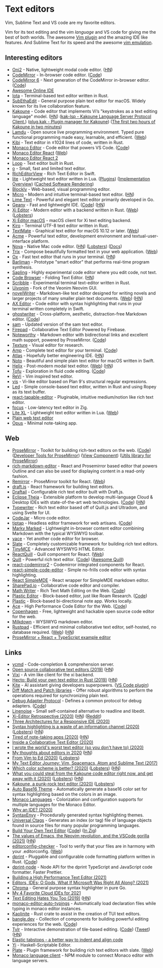 # Text editors

Vim, Sublime Text and VS code are my favorite editors.

Vim for its text editing and the _vim language_ and VS code for giving me the best of both worlds. The awesome [Vim plugin](https://github.com/VSCodeVim/Vim) and the amazing IDE like features. And Sublime Text for its speed and the awesome [vim emulation](https://github.com/guillermooo/Six).

## Interesting editors

- [Oni2](https://github.com/onivim/oni2) - Native, lightweight modal code editor. ([HN](https://news.ycombinator.com/item?id=23626398))
- [CodeMirror](http://codemirror.net/) - In-browser code editor. ([Code](https://github.com/codemirror/CodeMirror))
- [CodeMirror 6](https://codemirror.net/6/) - Next generation of the CodeMirror in-browser editor. ([Code](https://github.com/codemirror/codemirror.next))
- [Awesome Online IDE](https://github.com/styfle/awesome-online-ide)
- [Iota](https://github.com/gchp/iota) - Terminal-based text editor written in Rust.
- [SubEthaEdit](https://github.com/subethaedit/SubEthaEdit) - General purpose plain text editor for macOS. Widely known for its live collaboration feature.
- [Kakoune](https://github.com/mawww/kakoune) - Code editor that implements Vi’s "keystrokes as a text editing language" model. ([HN](https://news.ycombinator.com/item?id=19313794)) ([kak-lsp - Kakoune Language Server Protocol Client.](https://github.com/kak-lsp/kak-lsp)) ([plug.kak - Plugin manager for Kakoune](https://github.com/robertmeta/plug.kak)) ([The first two hours of Kakoune in two minutes](https://kakoune-editor.github.io/community-articles/2021/01/01/first_two_hours_in_two_minutes.html))
- [Lamdu](https://github.com/lamdu/lamdu) - Open source live programming environment. Typed pure functional programming made easy, learnable, and efficient. ([Web](http://www.lamdu.org/))
- [Kibi](https://github.com/ilai-deutel/kibi) - Text editor in ≤1024 lines of code, written in Rust.
- [Monaco Editor](https://microsoft.github.io/monaco-editor/) - Code editor that powers VS Code. ([Code](https://github.com/microsoft/monaco-editor))
- [Monaco Editor React](https://github.com/suren-atoyan/monaco-react) ([Web](https://monaco-react.surenatoyan.com/))
- [Monaco Editor React 2](https://github.com/react-monaco-editor/react-monaco-editor)
- [Loop](https://github.com/faraazahmad/loop) - Text editor built in Rust.
- [o](https://github.com/xyproto/o) - Small, fast and limited text editor.
- [RichEditorView](https://github.com/YoomamaFTW/RichEditorView) - Rich Text Editor in Swift.
- [lite](https://github.com/rxi/lite) - Lightweight text editor written in Lua. ([Plugins](https://github.com/rxi/lite-plugins)) ([Implementation Overview](https://rxi.github.io/lite_an_implementation_overview.html)) ([Cached Software Rendering](https://rxi.github.io/cached_software_rendering.html))
- [Blockly](https://github.com/google/blockly) - Web-based, visual programming editor.
- [Micro](https://github.com/zyedidia/micro) - Modern and intuitive terminal-based text editor. ([HN](https://news.ycombinator.com/item?id=23334190))
- [Lime Text](https://github.com/limetext/lime) - Powerful and elegant text editor primarily developed in Go.
- [Geany](https://www.geany.org/) - Fast and lightweight IDE. ([Code](https://github.com/geany/geany)) ([HN](https://news.ycombinator.com/item?id=23524336))
- [Xi Editor](https://github.com/xi-editor/xi-editor) - Modern editor with a backend written in Rust. ([Web](https://xi-editor.io/)) ([Lobsters](https://lobste.rs/s/zkupa1/xi_editor))
- [Xi Editor macOS](https://github.com/google/xi-mac) - macOS client for Xi text editing backend.
- [Kiro](https://github.com/rhysd/kiro-editor) - Terminal UTF-8 text editor written in Rust.
- [TextMate](https://github.com/textmate/textmate) - Graphical text editor for macOS 10.12 or later. ([Web](https://macromates.com/))
- [Acme](http://acme.cat-v.org/) - Powerful text editor, development environment and textual-user-interface platform.
- [Nova](https://nova.app/) - Native Mac code editor. ([HN](https://news.ycombinator.com/item?id=24495330)) ([Lobsters](https://lobste.rs/s/fhhojk/nova)) ([Docs](https://docs.nova.app/))
- [Trix](https://github.com/basecamp/trix) - Compose beautifully formatted text in your web application. ([Web](https://trix-editor.org/))
- [Ox](https://github.com/curlpipe/ox) - Fast text editor that runs in your terminal. ([HN](https://news.ycombinator.com/item?id=24975988))
- [Barliman](https://github.com/webyrd/Barliman) - Prototype "smart editor" that performs real-time program synthesis.
- [Sapling](https://github.com/kneasle/sapling) - Highly experimental code editor where you edit code, not text.
- [Code Browser](https://tibleiz.net/code-browser/) - Folding Text Editor. ([HN](https://news.ycombinator.com/item?id=25561688))
- [Scribble](https://github.com/ryangjchandler/scribble) - Experimental terminal text-editor written in Rust.
- [Uivonim](https://github.com/smolck/uivonim) - Fork of the Veonim Neovim GUI.
- [novelWriter](https://github.com/vkbo/novelWriter) - Markdown-like text editor designed for writing novels and larger projects of many smaller plain text documents. ([Web](https://novelwriter.io/)) ([HN](https://news.ycombinator.com/item?id=25833328))
- [AX Editor](https://github.com/engali94/ax-editor) - Code editor with syntax highlighting that runs in your terminal written completely in Swift.
- [ghostwriter](https://wereturtle.github.io/ghostwriter/) - Cross-platform, aesthetic, distraction-free Markdown editor. ([Code](https://github.com/wereturtle/ghostwriter))
- [sam](https://github.com/deadpixi/sam) - Updated version of the sam text editor.
- [Firepad](https://github.com/FirebaseExtended/firepad) - Collaborative Text Editor Powered by Firebase.
- [Noteworthy](https://noteworthy.ink/) - Markdown editor with bidirectional links and excellent math support, powered by ProseMirror. ([Code](https://github.com/benrbray/noteworthy))
- [Texture](https://github.com/substance/texture) - Visual editor for research.
- [Amp](https://amp.rs/) - Complete text editor for your terminal. ([Code](https://github.com/jmacdonald/amp))
- [Atlas](http://atlasengineering.io/) - Hopefully better engineering IDE. ([HN](https://news.ycombinator.com/item?id=27112529))
- [Noto](https://github.com/brunophilipe/Noto) - Beautiful and simple plain text editor for macOS written in Swift.
- [Helix](https://github.com/helix-editor/helix) - Post-modern modal text editor. ([Web](https://helix-editor.com/)) ([HN](https://news.ycombinator.com/item?id=27358479))
- [Tofu](https://tofu.is/) - Exploration in fluid code editing. ([Code](https://github.com/Gregoor/tofu))
- [ReVi](https://github.com/revi-editor/revi) - Vim inspired text editor.
- [vis](https://github.com/martanne/vis) - Vi-like editor based on Plan 9's structural regular expressions.
- [Led](https://github.com/cessen/led) - Simple console-based text editor, written in Rust and using Ropey as its text buffer.
- [react-tapable-editor](https://github.com/ryuever/react-tapable-editor) - Pluginable, intuitive medium/notion like rich text editor.
- [focus](https://github.com/jamii/focus) - Low-latency text editor in Zig.
- [Lite XL](https://github.com/lite-xl/lite-xl) - Lightweight text editor written in Lua. ([Web](https://lite-xl.github.io/))
- [Plain web text editor](https://github.com/pacocoursey/writer)
- [Opus](https://github.com/pacocoursey/Opus) - Minimal note-taking app.

## Web

- [ProseMirror](https://prosemirror.net/) - Toolkit for building rich-text editors on the web. ([Code](https://github.com/ProseMirror/prosemirror)) ([Developer Tools for ProseMirror](https://github.com/d4rkr00t/prosemirror-dev-tools)) ([View Component](https://github.com/ProseMirror/prosemirror-view)) ([Utils library for ProseMirror](https://github.com/atlassian/prosemirror-utils))
- [rich-markdown-editor](https://github.com/outline/rich-markdown-editor) - React and Prosemirror based editor that powers Outline and can also be used for displaying content in a read-only fashion.
- [Remirror](https://github.com/remirror/remirror) - ProseMirror toolkit for React. ([Web](https://remirror.io/))
- [draft.js](https://github.com/facebook/draft-js) - React framework for building text editors.
- [Draftail](https://github.com/springload/draftail) - Configurable rich text editor built with Draft.js.
- [Eclipse Theia](http://theia-ide.org) - Extensible platform to develop multi-language Cloud & Desktop IDEs with state-of-the-art web technologies. ([Code](https://github.com/eclipse-theia/theia)) ([HN](https://news.ycombinator.com/item?id=22792258))
- [Typewriter](https://github.com/typewriter-editor/typewriter) - Rich text editor based off of Quill.js and Ultradom, and using Svelte for UI.
- [CodeJar](https://github.com/antonmedv/codejar) - Micro code editor.
- [tiptap](https://www.tiptap.dev/) - Headless editor framework for web artisans. ([Code](https://github.com/scrumpy/tiptap))
- [Marky Marked](https://github.com/patrickfatrick/marky-marked) - Lightweight in-browser content editor combining Markdown with the typical WYSIWYG toolbar.
- [yace](https://github.com/petersolopov/yace) - Yet another code editor for browser.
- [Slate](https://github.com/ianstormtaylor/slate) - Completely customizable framework for building rich text editors.
- [TinyMCE](https://www.tiny.cloud/) - Advanced WYSIWYG HTML Editor.
- [ReactQuill](https://github.com/zenoamaro/react-quill) - Quill component for React. ([Web](https://zenoamaro.github.io/react-quill/))
- [Quill](https://quilljs.com/) - Powerful rich text editor. ([Code](https://github.com/quilljs/quill)) ([Awesome Quill](https://github.com/quilljs/awesome-quill))
- [react-codemirror2](https://github.com/scniro/react-codemirror2) - Codemirror integrated components for React.
- [react-simple-code-editor](https://github.com/satya164/react-simple-code-editor) - Simple no-frills code editor with syntax highlighting.
- [React SimpleMDE](https://github.com/RIP21/react-simplemde-editor) - React wrapper for SimpleMDE markdown editor.
- [SharePad.io](https://www.sharepad.io/) - Collaborative code editor and compiler.
- [Math Writer](https://writer.math.dev/) - Rich Text Math Editing on the Web. ([Code](https://github.com/ashok-khanna/math-writer))
- [Plastic Editor](https://plastic-editor.netlify.app/) - Block-based editor, just like Roam Research. ([Code](https://github.com/djyde/plastic-editor))
- [Plastic](https://github.com/djyde/plastic) - Block-based bi-directional note app. Works locally.
- [Ace](https://ace.c9.io/) - High Performance Code Editor for the Web. ([Code](https://github.com/ajaxorg/ace))
- [Copenhagen](https://github.com/acode/copenhagen) - Free, lightweight and hackable open source code editor for the web.
- [Milkdown](https://github.com/Saul-Mirone/milkdown) - WYSIWYG markdown editor.
- [Rustpad](https://github.com/ekzhang/rustpad) - Efficient and minimal collaborative text editor, self-hosted, no database required. ([Web](https://rustpad.io/)) ([HN](https://news.ycombinator.com/item?id=27408326))
- [ProseMirror + React + TypeScript example editor](https://github.com/TeemuKoivisto/prosemirror-react-typescript-example)

## Links

- [ycmd](https://github.com/Valloric/ycmd) - Code-completion & comprehension server.
- [Open source collaborative text editors (2019)](https://juretriglav.si/open-source-collaborative-text-editors/) ([HN](https://news.ycombinator.com/item?id=19845776))
- [Vixi](https://github.com/Peltoche/vixi) - A vim like client for the xi backend.
- [Hecto: Build your own text editor in Rust (2019)](https://www.philippflenker.com/hecto/) ([HN](https://news.ycombinator.com/item?id=25809288))
- [Kite](https://www.kite.com/) - AI assistant giving developers superpowers. ([VS Code plugin](https://github.com/kiteco/vscode-plugin))
- [Diff Match and Patch libraries](https://github.com/google/diff-match-patch) - Offer robust algorithms to perform the operations required for synchronizing plain text.
- [Debug Adapter Protocol](https://microsoft.github.io/debug-adapter-protocol/) - Defines a common protocol for debug adapters. ([Code](https://github.com/microsoft/debug-adapter-protocol))
- [Linenoise](https://github.com/antirez/linenoise) - Small self-contained alternative to readline and libedit.
- [Xi-Editor Retrospective (2020)](https://raphlinus.github.io/xi/2020/06/27/xi-retrospective.html) ([HN](https://news.ycombinator.com/item?id=23663878)) ([Reddit](https://www.reddit.com/r/rust/comments/hgzdu5/xieditor_retrospective/))
- [Three Architectures for a Responsive IDE (2020)](https://rust-analyzer.github.io/blog/2020/07/20/three-architectures-for-responsive-ide.html)
- [Syntax highlighting is a waste of an information channel (2020)](https://buttondown.email/hillelwayne/archive/syntax-highlighting-is-a-waste-of-an-information/) ([Lobsters](https://lobste.rs/s/vjymsq/syntax_highlighting_is_waste)) ([HN](https://news.ycombinator.com/item?id=23902124))
- [Tired of note-taking apps (2020)](https://akkshaya.blog/2020/07/19/note-taking/) ([HN](https://news.ycombinator.com/item?id=23888799))
- [Inside a Collaborative Text Editor (2020)](https://caolan.uk/articles/inside-a-collaborative-text-editor/)
- [I wrote the world's worst text editor (so you don't have to) (2020)](https://briancallahan.net/blog/20200816.html)
- [My thoughts about editors in 2020](https://phaazon.net/blog/editors-in-2020) ([HN](https://news.ycombinator.com/item?id=24395863))
- [From Vim to Ed (2020)](http://blog.cretaria.com/posts/from-vim-to-ed.html) ([Lobsters](https://lobste.rs/s/6l2i8z/from_vim_ed))
- [My Text Editor Journey: Vim, Spacemacs, Atom and Sublime Text (2017)](https://thume.ca/2017/03/04/my-text-editor-journey-vim-spacemacs-atom-and-sublime-text/)
- [Which color scheme is better? (2020)](https://stitcher.io/blog/why-light-themes-are-better-according-to-science) ([Lobsters](https://lobste.rs/s/bvjabr/light_colour_schemes_are_better_based_on)) ([HN](https://news.ycombinator.com/item?id=24609600))
- [What you could steal from the Kakoune code editor right now, and get away with it (2020)](https://kakoune-editor.github.io/community-articles/2020/10/01/what_steal_get_away_kakoune.html) ([Lobsters](https://lobste.rs/s/reaylm/what_you_could_steal_from_kakoune_code)) ([HN](https://news.ycombinator.com/item?id=24685267))
- [Kakoune, a punk-rock text editor (2020)](https://gist.github.com/Screwtapello/563628f777f0fc9f4d5fb681058d63ec) ([Lobsters](https://lobste.rs/s/hq8s4c/kakoune_punk_rock_text_editor))
- [Auto Base16 Theme](https://github.com/makuto/auto-base16-theme) - Automatically generate a base16 color set for syntax highlighting based on the colors in an image.
- [Monaco Languages](https://github.com/microsoft/monaco-languages) - Colorization and configuration supports for multiple languages for the Monaco Editor.
- [Why an IDE? (2020)](https://matklad.github.io//2020/11/11/yde.html)
- [SyntaxEnvy](https://www.syntaxenvy.com/0782664) - Procedurally generated syntax highlighting themes.
- [Universal Ctags](https://github.com/universal-ctags/ctags) - Generates an index (or tag) file of language objects found in source files for many popular programming languages.
- [Build Your Own Text Editor](https://viewsourcecode.org/snaptoken/kilo/index.html) ([Code](https://github.com/snaptoken/kilo-tutorial)) ([In Zig](https://github.com/paulsmith/texteditor-zig))
- [The values of Emacs, the Neovim revolution, and the VSCode gorilla (2021)](https://www.murilopereira.com/the-values-of-emacs-the-neovim-revolution-and-the-vscode-gorilla/) ([HN](https://news.ycombinator.com/item?id=25810427))
- [editorconfig-checker](https://github.com/editorconfig-checker/editorconfig-checker) - Tool to verify that your files are in harmony with your .editorconfig. ([Web](https://editorconfig-checker.github.io/))
- [dprint](https://dprint.dev/) - Pluggable and configurable code formatting platform written in Rust. ([Code](https://github.com/dprint/dprint))
- [dprint-node](https://github.com/devongovett/dprint-node) - Node API for the dprint TypeScript and JavaScript code formatter. Faster Prettier.
- [Building a High Performance Text Editor (2021)](https://wbond.net/thoughts/building_a_high_performance_text_editor)
- [Editors, IDEs; O Gods, What If Microsoft Was Right All Along? (2021)](https://brandur.org/nanoglyphs/021-ides)
- [Chroma](https://github.com/alecthomas/chroma) - General purpose syntax highlighter in pure Go.
- [My 4 Favorite Cloud IDEs for 2021](https://betterprogramming.pub/my-4-favorite-cloud-ides-for-2021-2f3c09d78eaa)
- [Text Editing Hates You Too (2019)](https://lord.io/text-editing-hates-you-too/) ([HN](https://news.ycombinator.com/item?id=27236874))
- [monaco-editor-auto-typings](https://github.com/lukasbach/monaco-editor-auto-typings) - Automatically load declaration files while typing in monaco editor instances.
- [Kaolinite](https://github.com/curlpipe/kaolinite) - Rust crate to assist in the creation of TUI text editors.
- [bangle.dev](https://bangle.dev/) - Collection of components for building powerful editing experiences for the web. ([Code](https://github.com/bangle-io/bangle.dev))
- [Tylr](https://tylr.fun/) - Interactive demonstration of tile-based editing. ([Code](https://github.com/hazelgrove/tylr)) ([Tweet](https://twitter.com/dm_0ney/status/1414742742530498566)) ([HN](https://news.ycombinator.com/item?id=27926758))
- [Elastic tabstops - a better way to indent and align code](https://nickgravgaard.com/elastic-tabstops/)
- [Yi](https://github.com/yi-editor/yi) - Haskell-Scriptable Editor.
- [Plate](https://github.com/udecode/plate) - Plugin framework for building rich text editors with slate. ([Web](https://plate.udecode.io/))
- [Monaco language client](https://github.com/TypeFox/monaco-languageclient) - NPM module to connect Monaco editor with language servers.
